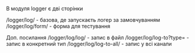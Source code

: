 В модуля logger є дві сторінки 

/logger/log/ - базова, де запускаєть логер за замовчуванням
/logger/log/form/ - форма для тестування

Доп. посилання
/logger/log/log/ - запис в файл
/logger/log/log-to?type=<type> - запис в конкретний тип
/logger/log/log-to-all/ - запис у всі канали
